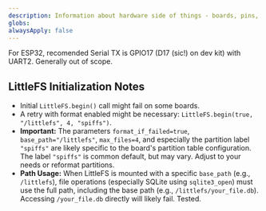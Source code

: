 ```yaml
---
description: Information about hardware side of things - boards, pins, etc...
globs: 
alwaysApply: false
---
```

For ESP32, recomended Serial TX is GPIO17 (D17 (sic!) on dev kit) with UART2. Generally out of scope.

## LittleFS Initialization Notes

- Initial `LittleFS.begin()` call might fail on some boards.
- A retry with format enabled might be necessary: `LittleFS.begin(true, "/littlefs", 4, "spiffs")`.
- **Important:** The parameters `format_if_failed=true`, `base_path="/littlefs"`, `max_files=4`, and especially the partition label `"spiffs"` are likely specific to the board's partition table configuration. The label `"spiffs"` is common default, but may vary. Adjust to your needs or reformat partitions.
- **Path Usage:** When LittleFS is mounted with a specific `base_path` (e.g., `/littlefs`), file operations (especially SQLite using `sqlite3_open`) must use the full path, including the base path (e.g., `/littlefs/your_file.db`). Accessing `/your_file.db` directly will likely fail. Tested.